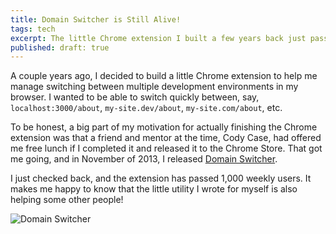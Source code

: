 ```yaml
---
title: Domain Switcher is Still Alive!
tags: tech
excerpt: The little Chrome extension I built a few years back just passed 1,000 weekly users 🎉
published: draft: true
---
```


A couple years ago, I decided to build a little Chrome extension to help me manage switching between multiple development environments in my browser. I wanted to be able to switch quickly between, say, `localhost:3000/about`, `my-site.dev/about`, `my-site.com/about`, etc.

To be honest, a big part of my motivation for actually finishing the Chrome extension was that a friend and mentor at the time, Cody Case, had offered me free lunch if I completed it and released it to the Chrome Store. That got me going, and in November of 2013, I released [Domain Switcher](https://chrome.google.com/webstore/detail/domain-switcher/lbehdhpgigdlinfkidifkbhjnaglfojc).

I just checked back, and the extension has passed 1,000 weekly users. It makes me happy to know that the little utility I wrote for myself is also helping some other people!

![Domain Switcher](domain-switcher-1000-users.jpg)